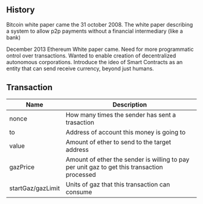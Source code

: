 ## History

Bitcoin white paper came the 31 october 2008. The white paper describing a system to allow p2p payments without a financial intermediary (like a bank)

December 2013 Ethereum White paper came. Need for more programmatic ontrol over transactions. Wanted to enable creation of decentralized autonomous corporations. Introduce the ideo of Smart Contracts as an entity that can send receive currency, beyond just humans.

## Transaction

Name | Description
--- | ---
| nonce | How many times the sender has sent a trasaction |
| to | Address of account this money is going to |
| value | Amount of ether to send to the target address |
| gazPrice | Amount of ether the sender is willing to pay per unit gaz to get this transaction processed |
| startGaz/gazLimit | Units of gaz that this transaction can consume |

